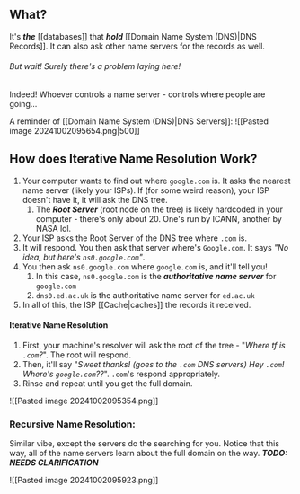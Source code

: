 ## What?
It's ***the*** [[databases]] that ***hold*** [[Domain Name System (DNS)|DNS Records]]. It can also ask other name servers for the records as well. 

###### But wait! Surely there's a problem laying here!
Indeed! Whoever controls a name server - controls where people are going...

A reminder of [[Domain Name System (DNS)|DNS Servers]]:
![[Pasted image 20241002095654.png|500]]

## How does Iterative Name Resolution Work?
1. Your computer wants to find out where `google.com` is. It asks the nearest name server (likely your ISPs). If (for some weird reason), your ISP doesn't have it, it will ask the DNS tree. 
	1. The ***Root Server*** (root node on the tree) is likely hardcoded in your computer - there's only about 20. One's run by ICANN, another by NASA lol. 
2. Your ISP asks the Root Server of the DNS tree where `.com` is.
3. It will respond. You then ask that server where's `Google.com`. It says *"No idea, but here's `ns0.google.com`"*. 
4. You then ask `ns0.google.com` where `google.com` is, and it'll tell you!
	1. In this case, `ns0.google.com` is the ***authoritative name server*** for `google.com`
	2. `dns0.ed.ac.uk` is the authoritative name server for `ed.ac.uk`
5. In all of this, the ISP [[Cache|caches]] the records it received.



#### Iterative Name Resolution
1. First, your machine's resolver will ask the root of the tree - "*Where tf is `.com`?*". The root will respond.
2. Then, it'll say "*Sweet thanks! (goes to the `.com` DNS servers) Hey `.com`! Where's `google.com`??*". `.com`'s respond appropriately.
3. Rinse and repeat until you get the full domain. 

![[Pasted image 20241002095354.png]]

### Recursive Name Resolution:
Similar vibe, except the servers do the searching for you. Notice that this way, all of the name servers learn about the full domain on the way. ***TODO: NEEDS CLARIFICATION*** 

![[Pasted image 20241002095923.png]]